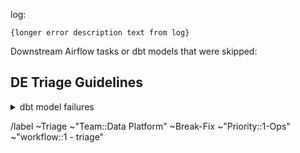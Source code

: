 <!-- Subject format should be: YYYY-MM-DD | task name | Error line from log-->
<!-- example: 2020-05-15 | dbt-non-product-models-run | Database Error in model sheetload_manual_downgrade_dotcom_tracking -->

log: <!-- link to airflow log with error -->

```
{longer error description text from log}
```

Downstream Airflow tasks or dbt models that were skipped: <!-- None -->
  <!-- list any downstream tasks that were skipped because of this error -->

## DE Triage Guidelines

<details>
<summary>dbt model failures</summary>
Should any model fail, you are welcome to investigate the issue end to end, however to ensure all of the errors are being addressed ensure the below is completed 

1. [ ] Check out the latest master branch and run the model locally to ensure the error is still valid. 
1. [ ] Check the git log for the problematic model, as well as any parent models. If there are any changes here which are obviously causing the problem, you can either: 
    1. [ ] If the problem is syntax and simple to solve (i.e. a missing comma) create an MR attached to the triage issue and correct the problem. Tag the last merger for review on the issue to confirm the change is correct and valid.
    1. [ ] If the problem is complicated or you are uncertain on how to solve it tag the CODEOWNER for the file as well as @gitlab-data/data-engineers to ensure everyone can see the issue.

##### For workspace models 

* [ ] As workspace models are only used for internal testing should there be any issues with this models tag the last merger on the issue.   
</details>

/label ~Triage ~"Team::Data Platform" ~Break-Fix ~"Priority::1-Ops" ~"workflow::1 - triage"
